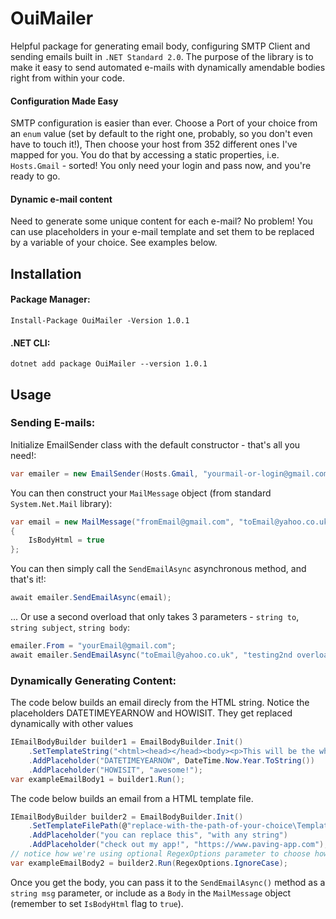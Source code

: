 # OuiMailer
Helpful package for generating email body, configuring SMTP Client and sending emails built in `.NET Standard 2.0`.
The purpose of the library is to make it easy to send automated e-mails with dynamically amendable bodies right from within your code.
#### Configuration Made Easy
SMTP configuration is easier than ever. Choose a Port of your choice from an `enum` value (set by default to the right one, probably, so you don't even have to touch it!),
Then choose your host from 352 different ones I've mapped for you. You do that by accessing a static properties, i.e. `Hosts.Gmail` - sorted! You only need your login and pass now, and you're ready to go.
#### Dynamic e-mail content
Need to generate some unique content for each e-mail? No problem! You can use placeholders in your e-mail template and set them to be replaced by a variable of your choice. See examples below.

## Installation

#### Package Manager:
`Install-Package OuiMailer -Version 1.0.1`
#### .NET CLI:
`dotnet add package OuiMailer --version 1.0.1`

## Usage

### Sending E-mails:
Initialize EmailSender class with the default constructor - that's all you need!:
```csharp
var emailer = new EmailSender(Hosts.Gmail, "yourmail-or-login@gmail.com", "yourPassword");
```
You can then construct your `MailMessage` object (from standard `System.Net.Mail` library):
```csharp
var email = new MailMessage("fromEmail@gmail.com", "toEmail@yahoo.co.uk", "subject", "<p>This is e-mail body!</p>")
{
	IsBodyHtml = true
};
```
You can then simply call the `SendEmailAsync` asynchronous method, and that's it!:
```csharp
await emailer.SendEmailAsync(email);
```

... Or use a second overload that only takes 3 parameters - `string to`, `string subject`, `string body`:
```csharp
emailer.From = "yourEmail@gmail.com";
await emailer.SendEmailAsync("toEmail@yahoo.co.uk", "testing2nd overload", exampleEmailBody2);
```

### Dynamically Generating Content:

The code below builds an email direcly from the HTML string. Notice the placeholders DATETIMEYEARNOW and HOWISIT. They get replaced dynamically with other values
```csharp
IEmailBodyBuilder builder1 = EmailBodyBuilder.Init()
	.SetTemplateString("<html><head></head><body><p>This will be the whole email. Current year is: DATETIMEYEARNOW and this extension is HOWISIT</body></html>")
	.AddPlaceholder("DATETIMEYEARNOW", DateTime.Now.Year.ToString())
	.AddPlaceholder("HOWISIT", "awesome!");
var exampleEmailBody1 = builder1.Run();
```

The code below builds an email from a HTML template file.
```csharp
IEmailBodyBuilder builder2 = EmailBodyBuilder.Init()
	.SetTemplateFilePath(@"replace-with-the-path-of-your-choice\Template\email-template.html")
	.AddPlaceholder("you can replace this", "with any string")
	.AddPlaceholder("check out my app!", "https://www.paving-app.com");
// notice how we're using optional RegexOptions parameter to choose how we replace the placeholders
var exampleEmailBody2 = builder2.Run(RegexOptions.IgnoreCase);
```
Once you get the body, you can pass it to the `SendEmailAsync()` method as a `string msg` parameter, or include as a `Body` in the `MailMessage` object (remember to set `IsBodyHtml` flag to `true`).